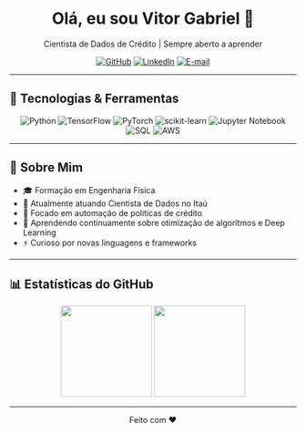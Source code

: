 <!--
  Bem-vindo ao meu perfil! 👋
  Para editar este README, abra este arquivo e envie um pull request.
-->

<div align="center">
  <h1>Olá, eu sou Vitor Gabriel 👋</h1>
  <p>Cientista de Dados de Crédito | Sempre aberto a aprender</p>
  <p>
    <a href="https://github.com/vitorfgabriel"><img src="https://img.shields.io/badge/GitHub-@vitorfgabriel-181717?logo=github" alt="GitHub"></a>
    <a href="https://www.linkedin.com/in/vitor-gabriel-fernandes/"><img src="https://img.shields.io/badge/LinkedIn-@vitor-gabriel-fernandes-0A66C2?logo=linkedin" alt="LinkedIn"></a>
    <a href="vitorfgabriel@gmail.com"><img src="https://img.shields.io/badge/vitorfgabriel@gmail.com-D14836?logo=gmail" alt="E-mail"></a>
  </p>
</div>

---

## 🧰 Tecnologias & Ferramentas

<div align="center">
  <img src="https://img.shields.io/badge/Python-3776AB?logo=python&logoColor=white" alt="Python" />
  <img src="https://img.shields.io/badge/TensorFlow-FF6F00?logo=tensorflow&logoColor=white" alt="TensorFlow" />
  <img src="https://img.shields.io/badge/PyTorch-EE4C2C?logo=PyTorch&logoColor=white" alt="PyTorch" />
  <img src="https://img.shields.io/badge/scikit--learn-F7931E?logo=scikit-learn&logoColor=white" alt="scikit-learn" />
  <img src="https://img.shields.io/badge/Jupyter-F37626?logo=jupyter&logoColor=white" alt="Jupyter Notebook" />
  <img src="https://img.shields.io/badge/-SQL-000?&logo=MySQL&logoColor=4479A1" alt="SQL" />
  <img src="https://custom-icon-badges.demolab.com/badge/AWS-%23FF9900.svg?logo=aws&logoColor=white" alt="AWS" />
</div>

---

## 🚀 Sobre Mim

- 🎓 Formação em Engenharia Física
- 💼 Atualmente atuando Cientista de Dados no Itaú 
- 🔭 Focado em automação de politicas de crédito 
- 🌱 Aprendendo continuamente sobre otimização de algorítmos e Deep Learning  
- ⚡ Curioso por novas linguagens e frameworks  

---

## 📊 Estatísticas do GitHub

<div align="center">
  <img height="160em" src="https://github-readme-stats.vercel.app/api?username=vitorfgabriel&show_icons=true&theme=default&include_all_commits=true&count_private=true" />
  <img height="160em" src="https://github-readme-stats.vercel.app/api/top-langs/?username=vitorfgabriel&layout=compact&theme=default" />
</div>

---
<!--
## 📫 Como Me Encontrar

<div align="center">
  <a href="https://twitter.com/seu_usuario"><img src="https://img.shields.io/badge/Twitter-@seu__usuario-1DA1F2?logo=twitter&logoColor=white" alt="Twitter"></a>
  <a href="https://www.instagram.com/seu_usuario/"><img src="https://img.shields.io/badge/Instagram-@seu__usuario-E4405F?logo=instagram&logoColor=white" alt="Instagram"></a>
  <a href="https://www.linkedin.com/in/seu-usuario/"><img src="https://img.shields.io/badge/LinkedIn-@seu--usuario-0A66C2?logo=linkedin&logoColor=white" alt="LinkedIn"></a>
</div>

---
<!--
<details>
  <summary>⭐️ Meus Projetos em Destaque</summary>

  - [Projeto A](https://github.com/seu-usuario/projeto-a) – Descrição breve do projeto e principais tecnologias  
  - [Projeto B](https://github.com/seu-usuario/projeto-b) – Descrição breve do projeto e principais tecnologias  
  - [Projeto C](https://github.com/seu-usuario/projeto-c) – Descrição breve do projeto e principais tecnologias  
</details>

---
-->
<p align="center">
  Feito com ❤️  
</p>
